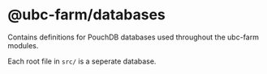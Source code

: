 # @ubc-farm/databases

Contains definitions for PouchDB databases used throughout the ubc-farm modules.

Each root file in `src/` is a seperate database.
